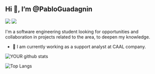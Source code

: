 ## Hi 👋, I’m @PabloGuadagnin
[<img src="https://img.shields.io/badge/linkedin-%230077B5.svg?&style=for-the-badge&logo=linkedin&logoColor=white" />](https://www.linkedin.com/in/pabloguadagnin/) [<img src = "https://img.shields.io/badge/instagram-%23E4405F.svg?&style=for-the-badge&logo=instagram&logoColor=white">](https://www.instagram.com/pabloguadagnin/)

I'm a software engineering student looking for opportunities and collaboration in projects related to the area, to deepen my knowledge.

- 🔭 I am currently working as a support analyst at CAAL company.

![YOUR github stats](https://github-readme-stats.vercel.app/api?username=PabloGuadagnin)

![Top Langs](https://github-readme-stats.vercel.app/api/top-langs/?username=PabloGuadagnin&layout=compact)
